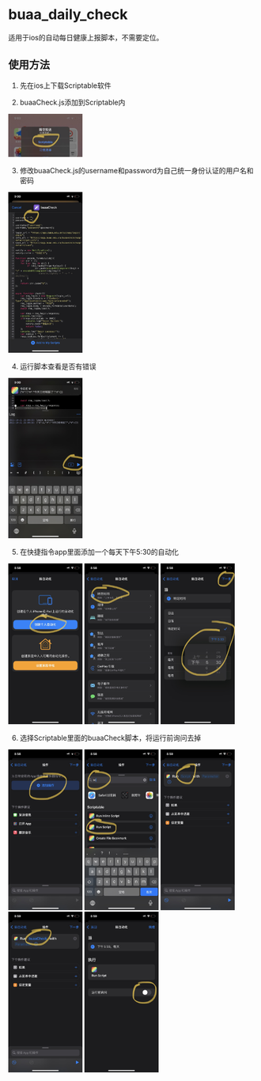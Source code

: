 # buaa_daily_check

适用于ios的自动每日健康上报脚本，不需要定位。

## 使用方法

1. 先在ios上下载Scriptable软件

2. buaaCheck.js添加到Scriptable内

<img width="150"  src="assets/IMG_4358.jpg"/>

3. 修改buaaCheck.js的username和password为自己统一身份认证的用户名和密码

<img width="150"  src="assets/IMG_4359.jpg"/>

4. 运行脚本查看是否有错误

<img width="150"  src="assets/IMG_4361.jpg"/>

5. 在快捷指令app里面添加一个每天下午5:30的自动化
<img width="150"  src="assets/IMG_4350.jpg"/>
<img width="150"  src="assets/IMG_4351.jpg"/>
<img width="150"  src="assets/IMG_4352.jpg"/>

6. 选择Scriptable里面的buaaCheck脚本，将运行前询问去掉
<img width="150"  src="assets/IMG_4353.jpg"/>
<img width="150"  src="assets/IMG_4354.jpg"/>
<img width="150"  src="assets/IMG_4355.jpg"/>
<img width="150"  src="assets/IMG_4356.jpg"/>
<img width="150"  src="assets/IMG_4357.jpg"/>
